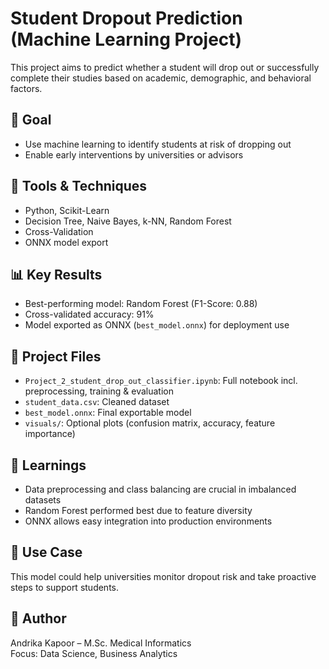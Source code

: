 # Student Dropout Prediction (Machine Learning Project)

This project aims to predict whether a student will drop out or successfully complete their studies based on academic, demographic, and behavioral factors.

## 🎯 Goal

- Use machine learning to identify students at risk of dropping out
- Enable early interventions by universities or advisors

## 🧰 Tools & Techniques

- Python, Scikit-Learn
- Decision Tree, Naive Bayes, k-NN, Random Forest
- Cross-Validation
- ONNX model export

## 📊 Key Results

- Best-performing model: Random Forest (F1-Score: 0.88)
- Cross-validated accuracy: 91%
- Model exported as ONNX (`best_model.onnx`) for deployment use

## 📁 Project Files

- `Project_2_student_drop_out_classifier.ipynb`: Full notebook incl. preprocessing, training & evaluation
- `student_data.csv`: Cleaned dataset
- `best_model.onnx`: Final exportable model
- `visuals/`: Optional plots (confusion matrix, accuracy, feature importance)

## 🔎 Learnings

- Data preprocessing and class balancing are crucial in imbalanced datasets
- Random Forest performed best due to feature diversity
- ONNX allows easy integration into production environments

## 📌 Use Case

This model could help universities monitor dropout risk and take proactive steps to support students.

## 👤 Author

Andrika Kapoor – M.Sc. Medical Informatics  
Focus: Data Science, Business Analytics
